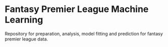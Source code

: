 # Fantasy Premier League Machine Learning
Repository for preparation, analysis, model fitting and prediction for fantasy premier league data.